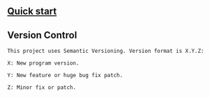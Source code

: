 [Quick start](https://github.com/teaey/apns4j/wiki)
---


Version Control
---

```
This project uses Semantic Versioning. Version format is X.Y.Z:

X: New program version.

Y: New feature or huge bug fix patch.

Z: Minor fix or patch.
```




